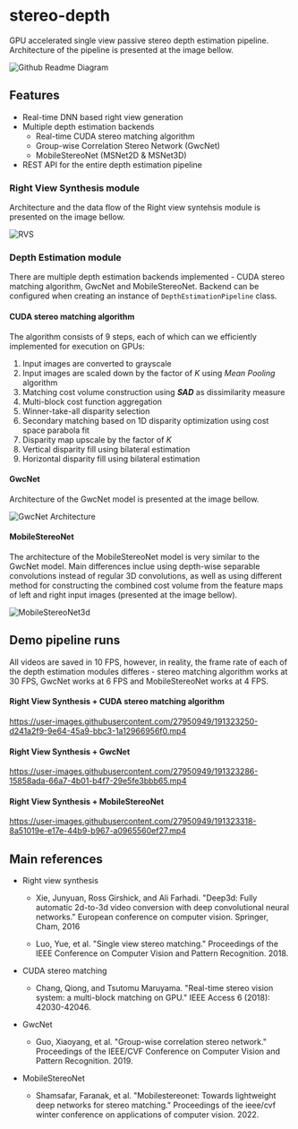# stereo-depth

GPU accelerated single view passive stereo depth estimation pipeline. Architecture of the pipeline is presented at the image bellow.

![Github Readme Diagram](https://user-images.githubusercontent.com/27950949/185786859-ee506e98-cece-4341-bdff-87c0ece321a1.png)

## Features
 * Real-time DNN based right view generation
 * Multiple depth estimation backends
    * Real-time CUDA stereo matching algorithm
    * Group-wise Correlation Stereo Network (GwcNet)
    * MobileStereoNet (MSNet2D & MSNet3D)
 * REST API for the entire depth estimation pipeline
 
### Right View Synthesis module
Architecture and the data flow of the Right view syntehsis module is presented on the image bellow.

![RVS](https://user-images.githubusercontent.com/27950949/192248798-18ce0efc-4ca2-4167-af82-e3bd93bfc026.png)

### Depth Estimation module

There are multiple depth estimation backends implemented - CUDA stereo matching algorithm, GwcNet and MobileStereoNet. Backend can be configured when creating an instance of `DepthEstimationPipeline` class.

#### CUDA stereo matching algorithm

The algorithm consists of 9 steps, each of which can we efficiently implemented for execution on GPUs:
  1. Input images are converted to grayscale
  2. Input images are scaled down by the factor of $K$ using <i>Mean Pooling</i> algorithm
  3. Matching cost volume construction using ***SAD*** as dissimilarity measure
  4. Multi-block cost function aggregation
  5. Winner-take-all disparity selection
  6. Secondary matching based on 1D disparity optimization using cost space parabola fit
  7. Disparity map upscale by the factor of $K$
  8. Vertical disparity fill using bilateral estimation
  9. Horizontal disparity fill using bilateral estimation

#### GwcNet

Architecture of the GwcNet model is presented at the image bellow.

![GwcNet Architecture](https://user-images.githubusercontent.com/27950949/192286311-1acbb893-3aad-4952-af77-aaa94f2435d2.png)

#### MobileStereoNet

The architecture of the MobileStereoNet model is very similar to the GwcNet model. Main differences inclue using depth-wise separable convolutions instead of regular 3D convolutions, as well as using different method for constructing the combined cost volume from the feature maps of left and right input images (presented at the image bellow).

![MobileStereoNet3d](https://user-images.githubusercontent.com/27950949/192286822-cc3541fa-e59a-4237-9bcf-0a58aab6c53b.png)

## Demo pipeline runs

All videos are saved in 10 FPS, however, in reality, the frame rate of each of the depth estimation modules differes - stereo matching algorithm works at 30 FPS, GwcNet works at 6 FPS and MobileStereoNet works at 4 FPS.

#### Right View Synthesis + CUDA stereo matching algorithm

https://user-images.githubusercontent.com/27950949/191323250-d241a2f9-9e64-45a9-bbc3-1a12966956f0.mp4

#### Right View Synthesis + GwcNet

https://user-images.githubusercontent.com/27950949/191323286-15858ada-66a7-4b01-b4f7-29e5fe3bbb65.mp4

#### Right View Synthesis + MobileStereoNet

https://user-images.githubusercontent.com/27950949/191323318-8a51019e-e17e-44b9-b967-a0965560ef27.mp4

## Main references
 * Right view synthesis
 
   * Xie, Junyuan, Ross Girshick, and Ali Farhadi. "Deep3d: Fully automatic 2d-to-3d video conversion with deep convolutional neural networks." European conference on computer vision. Springer, Cham, 2016

   * Luo, Yue, et al. "Single view stereo matching." Proceedings of the IEEE Conference on Computer Vision and Pattern Recognition. 2018.
    
 * CUDA stereo matching
    
   * Chang, Qiong, and Tsutomu Maruyama. "Real-time stereo vision system: a multi-block matching on GPU." IEEE Access 6 (2018): 42030-42046.
   
 * GwcNet
    
   * Guo, Xiaoyang, et al. "Group-wise correlation stereo network." Proceedings of the IEEE/CVF Conference on Computer Vision and Pattern Recognition. 2019.
    
 * MobileStereoNet
    
   * Shamsafar, Faranak, et al. "Mobilestereonet: Towards lightweight deep networks for stereo matching." Proceedings of the ieee/cvf winter conference on applications of computer vision. 2022.
    
